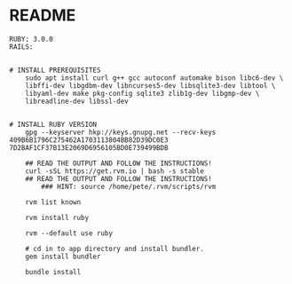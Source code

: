 # README
	RUBY: 3.0.0
	RAILS:


	# INSTALL PREREQUISITES
		sudo apt install curl g++ gcc autoconf automake bison libc6-dev \
        libffi-dev libgdbm-dev libncurses5-dev libsqlite3-dev libtool \
        libyaml-dev make pkg-config sqlite3 zlib1g-dev libgmp-dev \
        libreadline-dev libssl-dev


    # INSTALL RUBY VERSION
    	gpg --keyserver hkp://keys.gnupg.net --recv-keys 409B6B1796C275462A1703113804BB82D39DC0E3 7D2BAF1CF37B13E2069D6956105BD0E739499BDB

    	## READ THE OUTPUT AND FOLLOW THE INSTRUCTIONS!
    	curl -sSL https://get.rvm.io | bash -s stable
    	## READ THE OUTPUT AND FOLLOW THE INSTRUCTIONS!
    		### HINT: source /home/pete/.rvm/scripts/rvm

    	rvm list known

    	rvm install ruby

    	rvm --default use ruby

    	# cd in to app directory and install bundler.
    	gem install bundler

    	bundle install

